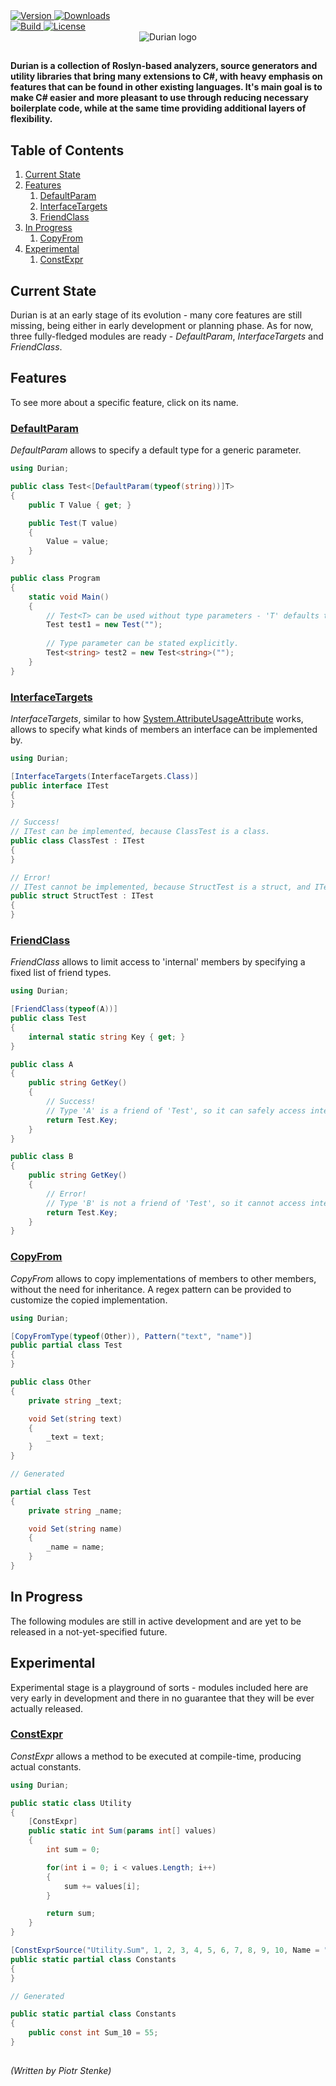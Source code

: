 ﻿<div align="left">
	<a href="https://www.nuget.org/packages/Durian">
		<img src="https://img.shields.io/nuget/v/Durian?color=seagreen&style=flat-square" alt="Version"/>
	</a>
	<a href="https://www.nuget.org/packages/Durian">
		<img src="https://img.shields.io/nuget/dt/Durian?color=blue&style=flat-square" alt="Downloads"/>
	</a> <br />
	<a href="https://github.com/piotrstenke/Durian/actions">
		<img src="https://img.shields.io/github/workflow/status/piotrstenke/Durian/.NET?style=flat-square" alt="Build"/>
	</a>
	<a href="https://github.com//piotrstenke/Durian/blob/master/LICENSE.md">
		<img src="https://img.shields.io/github/license/piotrstenke/Durian?color=orange&style=flat-square" alt="License"/>
	</a>
</div>

<div align="center">
		<img src="img/icons/Durian-256.png" alt="Durian logo"/>
</div>

##

**Durian is a collection of Roslyn-based analyzers, source generators and utility libraries that bring many extensions to C#, with heavy emphasis on features that can be found in other existing languages. It's main goal is to make C# easier and more pleasant to use through reducing necessary boilerplate code, while at the same time providing additional layers of flexibility.**

## Table of Contents

1. [Current State](#current-state)
2. [Features](#features)
	1. [DefaultParam](#defaultparam)
	2. [InterfaceTargets](#interfacetargets)
	3. [FriendClass](#friendclass)
3. [In Progress](#in-progress)
   1. [CopyFrom](#copyfrom)
4. [Experimental](#experimental) 
   1. [ConstExpr](#constexpr)

## Current State

Durian is at an early stage of its evolution - many core features are still missing, being either in early development or planning phase. As for now, three fully-fledged modules are ready - *DefaultParam*, *InterfaceTargets* and *FriendClass*.

## Features

To see more about a specific feature, click on its name.

### [DefaultParam](src/Durian.DefaultParam/README.md)
*DefaultParam* allows to specify a default type for a generic parameter.

```csharp
using Durian;

public class Test<[DefaultParam(typeof(string))]T>
{
	public T Value { get; }

	public Test(T value)
	{
		Value = value;
	}
}

public class Program
{
	static void Main()
	{
		// Test<T> can be used without type parameters - 'T' defaults to 'string'.
		Test test1 = new Test("");
		
		// Type parameter can be stated explicitly.
		Test<string> test2 = new Test<string>("");
	}
}

```

### [InterfaceTargets](src/Durian.InterfaceTargets/README.md)

*InterfaceTargets*, similar to how [System.AttributeUsageAttribute](https://docs.microsoft.com/en-us/dotnet/api/system.attributeusageattribute) works, allows to specify what kinds of members an interface can be implemented by.

```csharp
using Durian;

[InterfaceTargets(InterfaceTargets.Class)]
public interface ITest
{
}

// Success!
// ITest can be implemented, because ClassTest is a class.
public class ClassTest : ITest
{
}

// Error!
// ITest cannot be implemented, because StructTest is a struct, and ITest is valid only for classes.
public struct StructTest : ITest
{
}

```

### [FriendClass](src/Durian.FriendClass/README.md)

*FriendClass* allows to limit access to 'internal' members by specifying a fixed list of friend types.

```csharp
using Durian;

[FriendClass(typeof(A))]
public class Test
{
	internal static string Key { get; }
}

public class A
{
	public string GetKey()
	{
		// Success!
		// Type 'A' is a friend of 'Test', so it can safely access internal members.
		return Test.Key;
	}
}

public class B
{
	public string GetKey()
	{
		// Error!
		// Type 'B' is not a friend of 'Test', so it cannot access internal members.
		return Test.Key;
	}
}
```

### [CopyFrom](src/Durian.CopyFrom/README.md)

*CopyFrom* allows to copy implementations of members to other members, without the need for inheritance. A regex pattern can be provided to customize the copied implementation.

```csharp
using Durian;

[CopyFromType(typeof(Other)), Pattern("text", "name")]
public partial class Test
{
}

public class Other
{
	private string _text;

	void Set(string text)
	{
		_text = text;
	}
}

// Generated

partial class Test
{
	private string _name;

	void Set(string name)
	{
		_name = name;
	}
}

```

## In Progress

The following modules are still in active development and are yet to be released in a not-yet-specified future.

## Experimental

Experimental stage is a playground of sorts - modules included here are very early in development and there in no guarantee that they will be ever actually released.

### [ConstExpr](src/Durian.ConstExpr/README.md)

*ConstExpr* allows a method to be executed at compile-time, producing actual constants.

```csharp
using Durian;

public static class Utility
{
	[ConstExpr]
	public static int Sum(params int[] values)
	{
		int sum = 0;

		for(int i = 0; i < values.Length; i++)
		{
			sum += values[i];
		}

		return sum;
	}
}

[ConstExprSource("Utility.Sum", 1, 2, 3, 4, 5, 6, 7, 8, 9, 10, Name = "Sum_10")]
public static partial class Constants
{
}

// Generated

public static partial class Constants
{
	public const int Sum_10 = 55;
}

```

##

*\(Written by Piotr Stenke\)*
